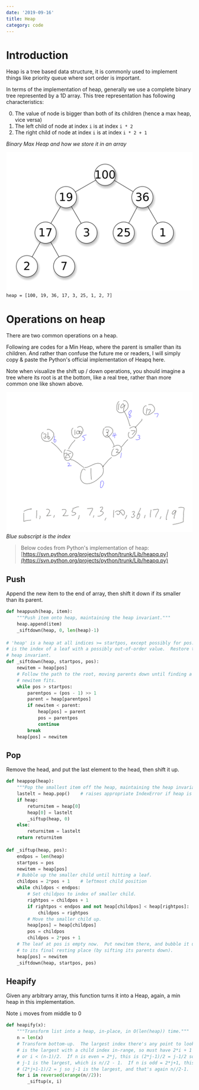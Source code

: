 ```yaml
---
date: '2019-09-16'
title: Heap
category: code
---
```


# Introduction
Heap is a tree based data structure, it is commonly used to implement things like priority queue where sort order is important. 

In terms of the implementation of heap, generally we use a complete binary tree represented by a 1D array. This tree representation has following characteristics:

0. The value of node is bigger than both of its children (hence a max heap, vice versa)
1. The left child of node at index `i` is at index `i * 2`
2. The right child of node at index `i` is at index `i * 2 + 1`

_Binary Max Heap and how we store it in an array_

![max heap](../assets/images/heap/max-heap.png)
`heap = [100, 19, 36, 17, 3, 25, 1, 2, 7]`

# Operations on heap

There are two common operations on a heap.

Following are codes for a Min Heap, where the parent is smaller than its children. And rather than confuse the future me or readers, I will simply copy & paste the Python's official implementation of Heapq here.

Note when visualize the shift up / down operations, you should imagine a tree where its root is at the bottom, like a real tree, rather than more common one like shown above.

![img](../assets/images/heap/1.png)
_Blue subscript is the index_

> Below codes from Python's implementation of heap:  
> [https://svn.python.org/projects/python/trunk/Lib/heapq.py](https://svn.python.org/projects/python/trunk/Lib/heapq.py)

## Push

Append the new item to the end of array, then shift it down if its smaller than its parent.

```python
def heappush(heap, item):
    """Push item onto heap, maintaining the heap invariant."""
    heap.append(item)
    _siftdown(heap, 0, len(heap)-1)

# 'heap' is a heap at all indices >= startpos, except possibly for pos.  pos
# is the index of a leaf with a possibly out-of-order value.  Restore the
# heap invariant.
def _siftdown(heap, startpos, pos):
    newitem = heap[pos]
    # Follow the path to the root, moving parents down until finding a place
    # newitem fits.
    while pos > startpos:
        parentpos = (pos - 1) >> 1
        parent = heap[parentpos]
        if newitem < parent:
            heap[pos] = parent
            pos = parentpos
            continue
        break
    heap[pos] = newitem
```
## Pop

Remove the head, and put the last element to the head, then shift it up.

```python
def heappop(heap):
    """Pop the smallest item off the heap, maintaining the heap invariant."""
    lastelt = heap.pop()    # raises appropriate IndexError if heap is empty
    if heap:
        returnitem = heap[0]
        heap[0] = lastelt
        _siftup(heap, 0)
    else:
        returnitem = lastelt
    return returnitem

def _siftup(heap, pos):
    endpos = len(heap)
    startpos = pos
    newitem = heap[pos]
    # Bubble up the smaller child until hitting a leaf.
    childpos = 2*pos + 1    # leftmost child position
    while childpos < endpos:
        # Set childpos to index of smaller child.
        rightpos = childpos + 1
        if rightpos < endpos and not heap[childpos] < heap[rightpos]:
            childpos = rightpos
        # Move the smaller child up.
        heap[pos] = heap[childpos]
        pos = childpos
        childpos = 2*pos + 1
    # The leaf at pos is empty now.  Put newitem there, and bubble it up
    # to its final resting place (by sifting its parents down).
    heap[pos] = newitem
    _siftdown(heap, startpos, pos)
```

## Heapify

Given any arbitrary array, this function turns it into a Heap, again, a min heap in this implementation.

Note `i` moves from middle to 0

```python
def heapify(x):
    """Transform list into a heap, in-place, in O(len(heap)) time."""
    n = len(x)
    # Transform bottom-up.  The largest index there's any point to looking at
    # is the largest with a child index in-range, so must have 2*i + 1 < n,
    # or i < (n-1)/2.  If n is even = 2*j, this is (2*j-1)/2 = j-1/2 so
    # j-1 is the largest, which is n//2 - 1.  If n is odd = 2*j+1, this is
    # (2*j+1-1)/2 = j so j-1 is the largest, and that's again n//2-1.
    for i in reversed(xrange(n//2)):
        _siftup(x, i)
```